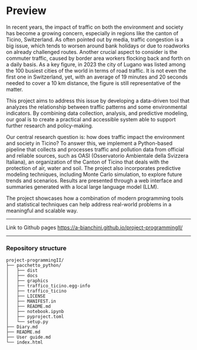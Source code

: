 # Preview

In recent years, the impact of traffic on both the environment and society has become a growing concern, especially in regions like the canton of Ticino, Switzerland. As often pointed out by media, traffic congestion is a big issue, which tends to worsen around bank holidays or due to roadworks on already challenged routes. Another crucial aspect to consider is the commuter traffic, caused by border area workers flocking back and forth on a daily basis. As a key figure, in 2023 the city of Lugano was listed among the 100 busiest cities of the world in terms of road traffic. It is not even the first one in Switzerland, yet, with an average of 19 minutes and 20 seconds needed to cover a 10 km distance, the figure is still representative of the matter.

This project aims to address this issue by developing a data-driven tool that analyzes the relationship between traffic patterns and some environmental indicators. By combining data collection, analysis, and predictive modeling, our goal is to create a practical and accessible system able to support further research and policy-making.

Our central research question is: how does traffic impact the environment and society in Ticino? To answer this, we implement a Python-based pipeline that collects and processes traffic and pollution data from official and reliable sources, such as OASI (Osservatorio Ambientale della Svizzera Italiana), an organization of the Canton of Ticino that deals with the protection of air, water and soil.
The project also incorporates predictive modeling techniques, including Monte Carlo simulation, to explore future trends and scenarios. Results are presented through a web interface and summaries generated with a local large language model (LLM). 

The project showcases how a combination of modern programming tools and statistical techniques can help address real-world problems in a meaningful and scalable way.

---
Link to Github pages https://a-bianchini.github.io/project-programmingII/

---
### Repository structure

```text
project-programmingII/
├── pacchetto_python/
│   ├── dist
│   ├── docs
│   ├── graphics
│   ├── traffico_ticino.egg-info
│   ├── traffico_ticino
│   ├── LICENSE
│   ├── MANIFEST.in
│   ├── README.md
│   ├── notebook.ipynb
│   ├── pyproject.toml
│   └── setup.py
├── Diary.md
├── README.md
├── User guide.md
└── index.html
```

